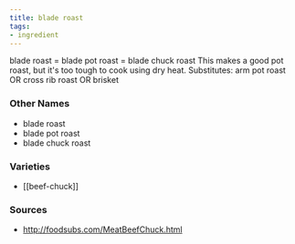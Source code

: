 ```yaml
---
title: blade roast
tags:
- ingredient
---
```

blade roast = blade pot roast = blade chuck roast This makes a good pot roast, but it's too tough to cook using dry heat. Substitutes: arm pot roast OR cross rib roast OR brisket

### Other Names

* blade roast
* blade pot roast
* blade chuck roast

### Varieties

* [[beef-chuck]]

### Sources
* http://foodsubs.com/MeatBeefChuck.html
